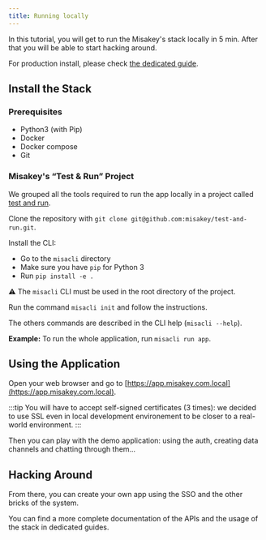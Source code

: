 ```yaml
---
title: Running locally
---
```


In this tutorial, you will get to run the Misakey's stack locally in 5 min. After that you will be able to start hacking around. 

For production install, please check [the dedicated guide](guides/installation.md).

## Install the Stack

### Prerequisites

- Python3 (with Pip)
- Docker
- Docker compose
- Git

### Misakey's “Test & Run” Project

We grouped all the tools required to run the app locally in a project called [test and run](https://github.com/misakey/test-and-run).

Clone the repository with `git clone git@github.com:misakey/test-and-run.git`.

Install the CLI:
- Go to the `misacli` directory
- Make sure you have `pip` for Python 3
- Run `pip install -e .`

:warning: The `misacli` CLI must be used in the root directory of the project.

Run the command `misacli init` and follow the instructions.

The others commands are described in the CLI help (`misacli --help`).

**Example:** To run the whole application, run `misacli run app`.

## Using the Application

Open your web browser and go to [https://app.misakey.com.local](https://app.misakey.com.local).

:::tip
You will have to accept self-signed certificates (3 times): we decided to use SSL even in local development environement to be closer to a real-world environment.
:::

Then you can play with the demo application: using the auth, creating data channels and chatting through them…

## Hacking Around

From there, you can create your own app using the SSO and the other bricks of the system. 

You can find a more complete documentation of the APIs and the usage of the stack in dedicated guides.
